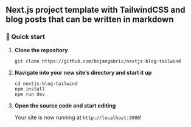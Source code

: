 ## Next.js project template with TailwindCSS and blog posts that can be written in markdown 

### 🚀 Quick start

1.  **Clone the repository**

    ```shell
    git clone https://github.com/bojangabric/nextjs-blog-tailwind
    ```

2.  **Navigate into your new site’s directory and start it up**

    ```shell
    cd nextjs-blog-tailwind
    npm install
    npm run dev
    ```

3.  **Open the source code and start editing**

    Your site is now running at `http://localhost:3000`!
